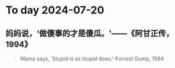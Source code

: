 
# To day 2024-07-20


## 妈妈说，‘做傻事的才是傻瓜。'——《阿甘正传，1994》
> Mama says, 'Stupid is as stupid does.'-Forrest Gump, 1994

    